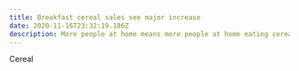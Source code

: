 ```yaml
---
title: Breakfast cereal sales see major increase
date: 2020-11-16T23:32:19.186Z
description: More people at home means more people at home eating cereal.
---
```

Cereal